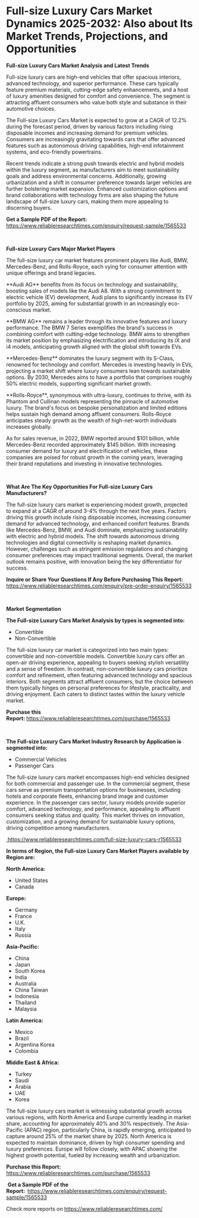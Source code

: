 <p><h1>Full-size Luxury Cars Market Dynamics 2025-2032: Also about Its Market Trends, Projections, and Opportunities</h1></p><p><strong>Full-size Luxury Cars Market Analysis and Latest Trends</strong></p>
<p><p>Full-size luxury cars are high-end vehicles that offer spacious interiors, advanced technology, and superior performance. These cars typically feature premium materials, cutting-edge safety enhancements, and a host of luxury amenities designed for comfort and convenience. The segment is attracting affluent consumers who value both style and substance in their automotive choices.</p><p>The Full-size Luxury Cars Market is expected to grow at a CAGR of 12.2% during the forecast period, driven by various factors including rising disposable incomes and increasing demand for premium vehicles. Consumers are increasingly gravitating towards cars that offer advanced features such as autonomous driving capabilities, high-end infotainment systems, and eco-friendly powertrains.</p><p>Recent trends indicate a strong push towards electric and hybrid models within the luxury segment, as manufacturers aim to meet sustainability goals and address environmental concerns. Additionally, growing urbanization and a shift in consumer preference towards larger vehicles are further bolstering market expansion. Enhanced customization options and brand collaborations with technology firms are also shaping the future landscape of full-size luxury cars, making them more appealing to discerning buyers.</p></p>
<p><strong>Get a Sample PDF of the Report:&nbsp;</strong> <a href="https://www.reliableresearchtimes.com/enquiry/request-sample/1565533?utm_campaign=2205&utm_medium=2&utm_source=Github&utm_content=ia&utm_term=30032025&utm_id=full-size-luxury-cars">https://www.reliableresearchtimes.com/enquiry/request-sample/1565533</a></p>
<p>&nbsp;</p>
<p><strong>Full-size Luxury Cars Major Market Players</strong></p>
<p><p>The full-size luxury car market features prominent players like Audi, BMW, Mercedes-Benz, and Rolls-Royce, each vying for consumer attention with unique offerings and brand legacies. </p><p>**Audi AG** benefits from its focus on technology and sustainability, boosting sales of models like the Audi A8. With a strong commitment to electric vehicle (EV) development, Audi plans to significantly increase its EV portfolio by 2025, aiming for substantial growth in an increasingly eco-conscious market.</p><p>**BMW AG** remains a leader through its innovative features and luxury performance. The BMW 7 Series exemplifies the brand's success in combining comfort with cutting-edge technology. BMW aims to strengthen its market position by emphasizing electrification and introducing its iX and i4 models, anticipating growth aligned with the global shift towards EVs.</p><p>**Mercedes-Benz** dominates the luxury segment with its S-Class, renowned for technology and comfort. Mercedes is investing heavily in EVs, projecting a market shift where luxury consumers lean towards sustainable options. By 2030, Mercedes aims to have a portfolio that comprises roughly 50% electric models, supporting significant market growth.</p><p>**Rolls-Royce**, synonymous with ultra-luxury, continues to thrive, with its Phantom and Cullinan models representing the pinnacle of automotive luxury. The brand's focus on bespoke personalization and limited editions helps sustain high demand among affluent consumers. Rolls-Royce anticipates steady growth as the wealth of high-net-worth individuals increases globally.</p><p>As for sales revenue, in 2022, BMW reported around $101 billion, while Mercedes-Benz recorded approximately $145 billion. With increasing consumer demand for luxury and electrification of vehicles, these companies are poised for robust growth in the coming years, leveraging their brand reputations and investing in innovative technologies.</p></p>
<p>&nbsp;</p>
<p><strong>What Are The Key Opportunities For Full-size Luxury Cars Manufacturers?</strong></p>
<p><p>The full-size luxury cars market is experiencing modest growth, projected to expand at a CAGR of around 3-4% through the next five years. Factors driving this growth include rising disposable incomes, increasing consumer demand for advanced technology, and enhanced comfort features. Brands like Mercedes-Benz, BMW, and Audi dominate, emphasizing sustainability with electric and hybrid models. The shift towards autonomous driving technologies and digital connectivity is reshaping market dynamics. However, challenges such as stringent emission regulations and changing consumer preferences may impact traditional segments. Overall, the market outlook remains positive, with innovation being the key differentiator for success.</p></p>
<p><strong>Inquire or Share Your Questions If Any Before Purchasing This Report:</strong> <a href="https://www.reliableresearchtimes.com/enquiry/pre-order-enquiry/1565533?utm_campaign=2205&utm_medium=2&utm_source=Github&utm_content=ia&utm_term=30032025&utm_id=full-size-luxury-cars">https://www.reliableresearchtimes.com/enquiry/pre-order-enquiry/1565533</a></p>
<p>&nbsp;</p>
<p><strong>Market Segmentation</strong></p>
<p><strong>The Full-size Luxury Cars Market Analysis by types is segmented into:</strong></p>
<p><ul><li>Convertible</li><li>Non-Convertible</li></ul></p>
<p><p>The full-size luxury car market is categorized into two main types: convertible and non-convertible models. Convertible luxury cars offer an open-air driving experience, appealing to buyers seeking stylish versatility and a sense of freedom. In contrast, non-convertible luxury cars prioritize comfort and refinement, often featuring advanced technology and spacious interiors. Both segments attract affluent consumers, but the choice between them typically hinges on personal preferences for lifestyle, practicality, and driving enjoyment. Each caters to distinct tastes within the luxury vehicle market.</p></p>
<p><strong>Purchase this Report:&nbsp;</strong><a href="https://www.reliableresearchtimes.com/purchase/1565533?utm_campaign=2205&utm_medium=2&utm_source=Github&utm_content=ia&utm_term=30032025&utm_id=full-size-luxury-cars">https://www.reliableresearchtimes.com/purchase/1565533</a></p>
<p>&nbsp;</p>
<p><strong>The Full-size Luxury Cars Market Industry Research by Application is segmented into:</strong></p>
<p><ul><li>Commercial Vehicles</li><li>Passenger Cars</li></ul></p>
<p><p>The full-size luxury cars market encompasses high-end vehicles designed for both commercial and passenger use. In the commercial segment, these cars serve as premium transportation options for businesses, including hotels and corporate fleets, enhancing brand image and customer experience. In the passenger cars sector, luxury models provide superior comfort, advanced technology, and performance, appealing to affluent consumers seeking status and quality. This market thrives on innovation, customization, and a growing demand for sustainable luxury options, driving competition among manufacturers.</p></p>
<p><a href="https://www.reliableresearchtimes.com/full-size-luxury-cars-r1565533?utm_campaign=2205&utm_medium=2&utm_source=Github&utm_content=ia&utm_term=30032025&utm_id=full-size-luxury-cars">&nbsp;https://www.reliableresearchtimes.com/full-size-luxury-cars-r1565533</a></p>
<p><strong>In terms of Region, the Full-size Luxury Cars Market Players available by Region are:</strong></p>
<p>
    <p> <strong> North America: </strong>
        <ul>
            <li>United States</li>
            <li>Canada</li>
        </ul>
        </p> 
    <p> <strong> Europe: </strong>
        <ul>
            <li>Germany</li>
            <li>France</li>
            <li>U.K.</li>
            <li>Italy</li>
            <li>Russia</li>
        </ul>
        </p> 
    <p> <strong> Asia-Pacific: </strong>
        <ul>
            <li>China</li>
            <li>Japan</li>
            <li>South Korea</li>
            <li>India</li>
            <li>Australia</li>
            <li>China Taiwan</li>
            <li>Indonesia</li>
            <li>Thailand</li>
            <li>Malaysia</li>
        </ul>
        </p> 
    <p> <strong> Latin America: </strong>
        <ul>
            <li>Mexico</li>
            <li>Brazil</li>
            <li>Argentina Korea</li>
            <li>Colombia</li>
        </ul>
        </p> 
    <p> <strong> Middle East & Africa: </strong>
        <ul>
            <li>Turkey</li>
            <li>Saudi</li>
            <li>Arabia</li>
            <li>UAE</li>
            <li>Korea</li>
        </ul>
    </p>
    </p>
<p><p>The full-size luxury cars market is witnessing substantial growth across various regions, with North America and Europe currently leading in market share, accounting for approximately 40% and 30% respectively. The Asia-Pacific (APAC) region, particularly China, is rapidly emerging, anticipated to capture around 25% of the market share by 2025. North America is expected to maintain dominance, driven by high consumer spending and luxury preferences. Europe will follow closely, with APAC showing the highest growth potential, fueled by increasing wealth and urbanization.</p></p>
<p><strong>Purchase this Report: </strong><a href="https://www.reliableresearchtimes.com/purchase/1565533?utm_campaign=2205&utm_medium=2&utm_source=Github&utm_content=ia&utm_term=30032025&utm_id=full-size-luxury-cars">https://www.reliableresearchtimes.com/purchase/1565533</a></p>
<p>&nbsp;<strong>Get a Sample PDF of the Report:&nbsp;&nbsp;</strong><a href="https://www.reliableresearchtimes.com/enquiry/request-sample/1565533?utm_campaign=2205&utm_medium=2&utm_source=Github&utm_content=ia&utm_term=30032025&utm_id=full-size-luxury-cars">https://www.reliableresearchtimes.com/enquiry/request-sample/1565533</a></p>
<p><strong></strong></p>
<p>Check more reports on <a href="https://www.reliableresearchtimes.com/?utm_campaign=2205&utm_medium=2&utm_source=Github&utm_content=ia&utm_term=30032025&utm_id=full-size-luxury-cars">https://www.reliableresearchtimes.com/</a></p>